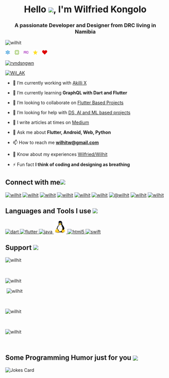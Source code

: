 <h1 align="center">Hello <img src = "https://raw.githubusercontent.com/MartinHeinz/MartinHeinz/master/wave.gif" width = 30px>, I'm Wilfried Kongolo</h1>
<h3 align="center">A passionate Developer and Designer from DRC living in Namibia</h3>

<p align="left"> <img src="https://komarev.com/ghpvc/?username=wilhit&label=Profile%20views&color=0e75b6&style=flat" alt="wilhit" /> </p>
<p align="left"> <a href='https://archiveprogram.github.com/'><img src='https://raw.githubusercontent.com/acervenky/animated-github-badges/master/assets/acbadge.gif' width='3%' height='3%'></a> <a href='https://docs.github.com/en/developers'><img src='https://raw.githubusercontent.com/acervenky/animated-github-badges/master/assets/devbadge.gif' width='3%' height='3%'></a> <a href='https://github.com/pricing'><img src='https://raw.githubusercontent.com/acervenky/animated-github-badges/master/assets/pro.gif' width='3%' height='3%'></a> <a href='https://stars.github.com/'><img src='https://raw.githubusercontent.com/acervenky/animated-github-badges/master/assets/starbadge.gif' width='3%' height='3%'></a> <a href='https://docs.github.com/en/github/supporting-the-open-source-community-with-github-sponsors'><img src='https://raw.githubusercontent.com/acervenky/animated-github-badges/master/assets/sponsorbadge.gif' width='3%' height='3%'></a> </p>
<p align="left"> <a href="https://github.com/ryo-ma/github-profile-trophy"><img src="https://github-profile-trophy.vercel.app/?username=wilhit" alt="rvndsngwn" /></a> </p>

<p align="left"> <a href="https://twitter.com/Wil_AK" target="blank"><img src="https://img.shields.io/twitter/follow/Wil_AK?logo=twitter&style=for-the-badge" alt="Wil_AK" /></a> </p>

- 🔭 I’m currently working with [Akilli X](https://www.akillix.com/)

- 🌱 I’m currently learning **GraphQL with Dart and Flutter**

- 👯 I’m looking to collaborate on [Flutter Based Projects](https://wilfriedkongolo.wilhitorg.com)

- 🤝 I’m looking for help with [DS, AI and ML based projects](https://www.wilfriedkongolo.wilhitorg.com)

<!-- - 👨‍💻 All of my projects are available at [https://rvndsngwn.github.io/portfolio_one/#/](https://rvndsngwn.dev) -->

- 📝 I write articles at times on [Medium](https://medium.com/@wilhitw)

- 💬 Ask me about **Flutter, Android, Web, Python**

- 📫 How to reach me **wilhitw@gmail.com**

- 📄 Know about my experiences [Wilfried/Wilhit](https://www.wilfriedkongolo.wilhitorg.com)

- ⚡ Fun fact **I think of coding and designing as breathing**


<h2 align="left">Connect with me<img src='https://raw.githubusercontent.com/ShahriarShafin/ShahriarShafin/main/Assets/handshake.gif' width="70px"></h2>
<p align="left">
<a href="https://dev.to/wilhit" target="blank"><img align="center" src="https://www.vectorlogo.zone/logos/devto/devto-icon.svg" alt="wilhit" height="40" width="40" /></a>
<a href="https://twitter.com/Wil_AK" target="blank"><img align="center" src="https://img.icons8.com/doodle/96/000000/twitter--v1.png" alt="wilhit" height="40" width="40" /></a>
<a href="https://www.linkedin.com/in/wilfried-kongolo-461574b8/" target="blank"><img align="center" src="https://img.icons8.com/doodle/96/000000/linkedin--v2.png" alt="wilhit" height="40" width="40" /></a>
<a href="https://stackoverflow.com/users/12103749/wilhit?" target="blank"><img align="center" src="https://img.icons8.com/color/96/000000/stackoverflow.png" alt="wilhit" height="40" width="40" /></a>
<a href="https://www.facebook.com/Wilfriedkongolo007" target="blank"><img align="center" src="https://img.icons8.com/doodle/96/000000/facebook-new.png" alt="wilhit" height="40" width="40" /></a>
<a href="https://www.instagram.com/wilfried.a.k/" target="blank"><img align="center" src="https://img.icons8.com/doodle/48/000000/instagram-new.png" alt="wilhit" height="40" width="40" /></a>
<a href="https://medium.com/@wilhitw" target="blank"><img align="center" src="https://img.icons8.com/nolan/96/medium-new.png" alt="@wilhit" height="40" width="40" /></a> 
<a href="https://t.me/wilhit" target="blank"><img align="center" src="https://img.icons8.com/doodle/96/000000/telegram-app.png" alt="wilhit" height="40" width="40" /></a> 
<a href="https://www.youtube.com/channel/UCaNK_SsXyXh0IWUE8GuzMkQ/featured" target="blank"><img align="center" src="https://img.icons8.com/doodle/96/000000/youtube--v1.png" alt="wilhit" height="40" width="40" /></a>
</p>

<h2 align="left">Languages and Tools I use <img src = "https://media2.giphy.com/media/QssGEmpkyEOhBCb7e1/giphy.gif?cid=ecf05e47a0n3gi1bfqntqmob8g9aid1oyj2wr3ds3mg700bl&rid=giphy.gif" width = 25px></h2>
<p align="left"> 
<a href="https://dart.dev" target="_blank"> <img src="https://www.vectorlogo.zone/logos/dartlang/dartlang-icon.svg" alt="dart" width="40" height="40"/> </a>  
<a href="https://flutter.dev" target="_blank"> <img src="https://www.vectorlogo.zone/logos/flutterio/flutterio-icon.svg" alt="flutter" width="40" height="40"/> </a> 
<!-- <a href="https://git-scm.com/" target="_blank"> <img src="https://www.vectorlogo.zone/logos/git-scm/git-scm-icon.svg" alt="git" width="40" height="40"/> </a>  -->
<a href="https://www.java.com/en/" target="_blank"> <img src="https://www.vectorlogo.zone/logos/java/java-icon.svg" alt="java" width="40" height="40"/> </a> 
<a href="https://www.linux.org/" target="_blank"> <img src="https://raw.githubusercontent.com/devicons/devicon/master/icons/linux/linux-original.svg" alt="linux" width="40" height="40"/> </a> 
<a href="https://html.com/html5/" target="_blank"> <img src="https://www.vectorlogo.zone/logos/w3_html5/w3_html5-icon.svg" alt="html5" width="40" height="40"/> </a> 
<a href="https://www.python.org/" target="_blank"> <img src="https://www.vectorlogo.zone/logos/python/python-icon.svg" alt="swift" width="40" height="40"/> </a> 
</p>

<h2 align="left">Support <img src = "https://media.giphy.com/media/rvqW0D0PPhHOLB3eK8/giphy.gif" width = 50px></h2>
<p><a href="https://www.buymeacoffee.com/wilhit"> <img align="left" src="https://cdn.buymeacoffee.com/buttons/v2/default-yellow.png" height="50" width="210" alt="wilhit" /></a></p><br><br>
<br>
<p><img align="left" src="https://github-readme-stats.vercel.app/api/top-langs?username=wilhit&show_icons=true&locale=en&layout=compact" alt="wilhit" /></p>
<br>
<p>&nbsp;<img align="center" src="https://github-readme-stats.vercel.app/api?username=wilhit&show_icons=true&locale=en" alt="wilhit" /></p>
<br>
<p><img align="center" src="https://github-readme-streak-stats.herokuapp.com/?user=wilhit&" alt="wilhit" /></p>
<br>
<p><img align="center" src="https://activity-graph.herokuapp.com/graph?username=wilhit" alt="wilhit" /></p>
<br>
<h2> Some Programming Humor just for you <img align ='center' src='https://media2.giphy.com/media/UQDSBzfyiBKvgFcSTw/giphy.gif?cid=ecf05e47p3cd513axbek3f56ti3jzizq8hincw20jauyyfyw&rid=giphy.gif' width = '75px'></h2>

![Jokes Card](https://readme-jokes.vercel.app/api?theme=solidBlue)
